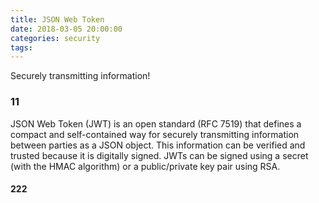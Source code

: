 ```yaml
---
title: JSON Web Token
date: 2018-03-05 20:00:00
categories: security
tags:
---
```

Securely transmitting information!
<!-- more -->
### 11
JSON Web Token (JWT) is an open standard (RFC 7519) that defines a compact and self-contained way for securely transmitting information between parties as a JSON object. This information can be verified and trusted because it is digitally signed. JWTs can be signed using a secret (with the HMAC algorithm) or a public/private key pair using RSA.
#### 222
